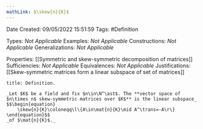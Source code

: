 ```yaml
---
mathLink: $\skew{n}{K}$
---
```


<div class="topSpace"></div>

Date Created: 09/05/2022 15:51:59
Tags: #Definition

Types: _Not Applicable_
Examples: _Not Applicable_
Constructions: _Not Applicable_
Generalizations: _Not Applicable_

Properties: [[Symmetric and skew-symmetric decomposition of matrices]]
Sufficiencies: _Not Applicable_
Equivalences: _Not Applicable_
Justifications: [[Skew-symmetric matrices form a linear subspace of set of matrices]]

``` ad-Definition
title: Definition.

_Let $K$ be a field and fix $n\in\N^\ast$. The **vector space of $n\times n$ skew-symmetric matrices over $K$** is the linear subspace_
$$\begin{equation}
    \skew{n}{K}\coloneqq\l\{A\in\mat{n}{K}\mid A^\trans=-A\r\}
\end{equation}$$
_of $\mat{n}{K}$._

```
